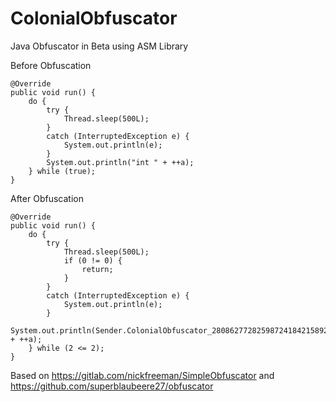 # ColonialObfuscator
Java Obfuscator in Beta using ASM Library

Before Obfuscation


    @Override
    public void run() {
        do {
            try {
                Thread.sleep(500L);
            }
            catch (InterruptedException e) {
                System.out.println(e);
            }
            System.out.println("int " + ++a);
        } while (true);
    }
    
After Obfuscation

    @Override
    public void run() {
        do {
            try {
                Thread.sleep(500L);
                if (0 != 0) {
                    return;
                }
            }
            catch (InterruptedException e) {
                System.out.println(e);
            }
            System.out.println(Sender.ColonialObfuscator_2808627728259872418421589262942461925720232642239823421((char[])Sender.ColonialObfuscator_2391924132244302371628207238292291222328255902813522945((String)"\u4ef7\u4ef1\u4ee4\u4eb1")) + ++a);
        } while (2 <= 2);
    }






Based on https://gitlab.com/nickfreeman/SimpleObfuscator and https://github.com/superblaubeere27/obfuscator
